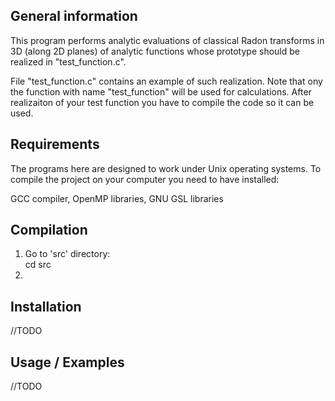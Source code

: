 ## General information

This program performs analytic evaluations of classical Radon transforms in 3D 
(along 2D planes) of analytic functions whose prototype should be realized 
in "test_function.c". 

File "test_function.c" contains an example of such realization. Note that 
ony the function with name "test_function" will be used for calculations. 
After realizaiton of your test function you have to compile the code 
so it can be used.

## Requirements 

The programs here are designed to work under Unix operating systems.
To compile the project on your computer you need to have installed:

GCC compiler, OpenMP libraries, GNU GSL libraries

## Compilation 
  1) Go to 'src' directory:   
          cd src
  2)
## Installation 

//TODO

## Usage / Examples

//TODO 
